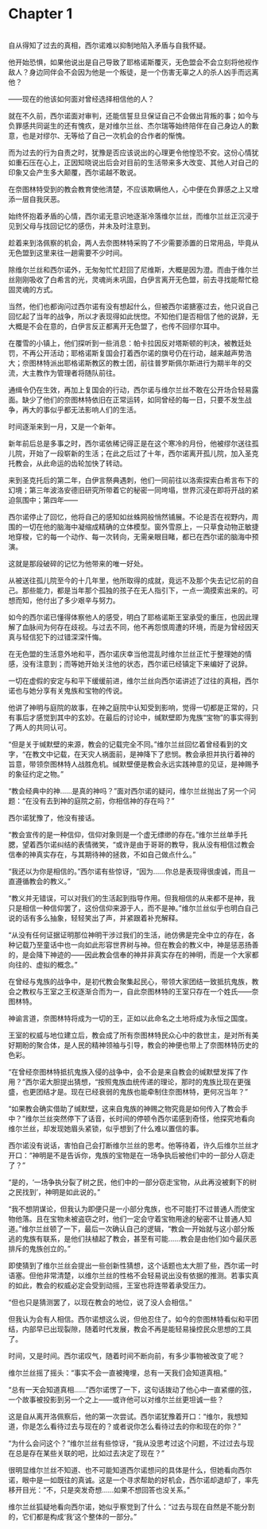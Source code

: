 # Chapter 1

<br>
自从得知了过去的真相，西尔诺难以抑制地陷入矛盾与自我怀疑。

他开始恐惧，如果他说出是自己导致了耶格诺斯覆灭，无色盟会不会立刻将他视作敌人？身边同伴会不会因为他是一个叛徒，是一个伤害无辜之人的杀人凶手而远离他？

——现在的他该如何面对曾经选择相信他的人？

就在不久前，西尔诺面对审判，还能信誓旦旦保证自己不会做出背叛的事；如今与负罪感共同诞生的还有愧疚，是对维尔兰丝、杰尔瑞等始终陪伴在自己身边人的歉意，也是对缪尔、无等给了自己一次机会的合作者的惭愧。

而为过去的行为自责之时，犹豫是否应该说出的心理更令他惶恐不安。这份心情犹如重石压在心上，正因知晓说出后会对目前的生活带来多大改变、其他人对自己的印象又会产生多大颠覆，西尔诺越不敢说。

在奈图林特受到的教会教育使他清楚，不应该欺瞒他人，心中便在负罪感之上又增添一层自我厌恶。

始终怀抱着矛盾的心情，西尔诺无意识地逐渐冷落维尔兰丝，而维尔兰丝正沉浸于见到父母与找回记忆的感伤，并未及时注意到。

趁着来到洛佩察的机会，两人去奈图林特采购了不少需要添置的日常用品，毕竟从无色盟到这里来往一趟需要不少时间。

除维尔兰丝和西尔诺外，无匆匆忙忙赶回了尼维斯，大概是因为澄。而由于维尔兰丝刚刚吸收了白希言的光，灵魂尚未巩固，白伊言离开无色盟，前去寻找能帮忙稳固灵魂的方式。

当然，他们也都询问过西尔诺有没有想起什么，但被西尔诺搪塞过去，他只说自己回忆起了当年的战争，所以才表现得如此恍惚。不知他们是否相信了他的说辞，无大概是不会在意的，白伊言反正都离开无色盟了，也传不回缪尔耳中。

在覆雪的小镇上，他们探听到一些消息：帕卡拉因反对塔斯顿的判决，被教廷处罚，不再公开活动；耶格诺斯复国会打着西尔诺的旗号仍在行动，越来越声势浩大；奈图林特派出耶格诺斯教区的教士团，前往普罗斯佩尔斯进行为期半年的交流，大主教作为管理者将随队前往。

通缉令仍在生效，再加上复国会的行动，西尔诺与维尔兰丝不敢在公开场合轻易露面。缺少了他们的奈图林特依旧在正常运转，如同曾经的每一日，只要不发生战争，再大的事似乎都无法影响人们的生活。

时间逐渐来到一月，又是一个新年。

新年前后总是多事之时，西尔诺依稀记得正是在这个寒冷的月份，他被缪尔送往孤儿院，开始了一段崭新的生活；在此之后过了十年，西尔诺离开孤儿院，加入圣克托教会，从此命运的齿轮加快了转动。

来到圣克托后的第二年，白伊言祭典遇刺，他们一同前往以洛索探索白希言布下的幻境；第三年波洛安德旧研究所带着它的秘密一同垮塌，世界沉浸在即将开战的紧迫氛围中；第四年——

西尔诺停止了回忆，他将自己的感知如丝蛛网般悄然铺展。不论是否在视野内，周围的一切在他的脑海中凝缩成精确的立体模型。窗外雪原上，一只草食动物正敏捷地穿梭，它的每一个动作、每一次转向，无需亲眼目睹，都已在西尔诺的脑海中预演。

这就是那段破碎的记忆为他带来的唯一好处。

从被送往孤儿院至今的十几年里，他所取得的成就，竟远不及那个失去记忆前的自己。那些能力，都是当年那个孤独的孩子在无人指引下，一点一滴摸索出来的。可想而知，他付出了多少艰辛与努力。

如今的西尔诺已懂得体察他人的感受，明白了耶格诺斯王室承受的重压，也因此理解了血脉间为何存在歧视。与过去不同，他不再怨恨周遭的环境，而是为曾经因天真与轻信犯下的过错深深忏悔。

在无色盟的生活意外地和平，西尔诺庆幸当他混乱时维尔兰丝正忙于整理她的情感，没有注意到；而等她开始关注他的状态，西尔诺已经镇定下来编好了说辞。

一切在虚假的安定与和平下缓缓前进，维尔兰丝向西尔诺讲述了过往的真相，西尔诺也与她分享有关鬼族和宝物的传说。

他讲了神明与庭院的故事，在神之庭院中认知受到影响，觉得一切都是正常的，只有事后才感觉到其中的玄妙。在最后的讨论中，缄默壁即为鬼族“宝物”的事实得到了两人的共同认可。

“但是关于缄默壁的来源，教会的记载完全不同。”维尔兰丝回忆着曾经看到的文字，“在教文中记载，在天灾人祸面前，是神降下了悲悯。教会承担并执行着神的旨意，带领奈图林特人战胜危机。缄默壁便是教会永远实践神意的见证，是神赐予的象征约定之物。”

“教会经典中的神……是真的神吗？”面对西尔诺的疑问，维尔兰丝抛出了另一个问题：“在没有去到神的庭院之前，你相信神的存在吗？”

西尔诺犹豫了，他没有接话。

“教会宣传的是一种信仰，信仰对象则是一个虚无缥缈的存在。”维尔兰丝单手托腮，望着西尔诺纠结的表情微笑，“或许是由于哥哥的教导，我从没有相信过教会信奉的神真实存在，与其期待神的拯救，不如自己做点什么。”

“我还以为你是相信的。”西尔诺有些惊讶，“因为……你总是表现得很虔诚，而且一直遵循教会的教义。”

“教义并无错误，可以对我们的生活起到指导作用。但我相信的从来都不是神，我只是相信一种信仰罢了，这份信仰来源于人，而不是神。”维尔兰丝似乎也明白自己说的话有多么抽象，轻轻笑出了声，并紧跟着补充解释。

“从没有任何证据证明那位神明干涉过我们的生活，祂仿佛是完全中立的存在，各种记载乃至童话中也一向如此形容世界树与神。但在教会的教义中，神是惩恶扬善的，是会降下神迹的——因此教会信奉的神并非真实存在的神明，而是一个大家都向往的、虚拟的概念。”

在曾经与鬼族的战争中，是初代教会聚集起民心，带领大家团结一致抵抗鬼族，教会之教权与王室之王权逐渐合而为一，自此奈图林特的王室只存在一个姓氏——奈图林特。

神谕言道，奈图林特将成为一切的王，正如以此命名之土地将成为永恒之国度。

王室的权威与地位建立后，教会成了所有奈图林特民众心中的救世主，是对所有美好期盼的聚合体，是人民的精神领袖与引导，教会的神便也带上了奈图林特历史的色彩。

“在曾经奈图林特抵抗鬼族入侵的战争中，会不会是来自教会的缄默壁发挥了作用？”西尔诺大胆提出猜想，“按照鬼族血统传递的理论，那时的鬼族比现在更强盛，也更团结才是。现在已经衰弱的鬼族也能牵制住奈图林特，更何况当年？”

“如果教会确实借助了缄默壁，这来自鬼族的神赐之物究竟是如何传入了教会手中？”维尔兰丝突然停下了话音，长时间的停顿令西尔诺感到奇怪，他探究地看向维尔兰丝，却发现她眉头紧锁，似乎想到了什么难以置信的事。

西尔诺没有说话，害怕自己会打断维尔兰丝的思考。他等待着，许久后维尔兰丝才开口：“神明是不是告诉你，鬼族的宝物是在一场争执后被他们中的一部分人窃走了？”

“是的，‘一场争执分裂了树之民，他们中的一部分窃走宝物，从此再没被剩下的树之民找到’，神明是如此说的。”

“我不想阴谋论，但我认为即便只是一小部分鬼族，也不可能打不过普通人而使宝物他落。且在宝物未被盗窃之时，他们一定会守着宝物用途的秘密不让普通人知道。”维尔兰丝顿了一下，最后一次确认自己的逻辑，“教会一开始就与这小部分叛逃的鬼族有联系，是他们扶植起了教会，甚至有可能……教会是由他们如今最厌恶排斥的鬼族创立的。”

即使猜到了维尔兰丝会提出一些创新性猜想，这个话题也太大胆了些，西尔诺一时语塞。但他非常清楚，以维尔兰丝的性格不会轻易说出没有依据的推测。若事实真的如此，教会的权威必定会受到动摇，王室也将连带着承受压力。

“但也只是猜测罢了，以现在教会的地位，说了没人会相信。”

但我认为会有人相信。西尔诺想这么说，但他忍住了。如今的奈图林特看似和平团结，内部早已出现裂隙，随着时代发展，教会不再是能轻易操控民众思想的工具了。

时间，又是时间。西尔诺叹气，随着时间不断向前，有多少事物被改变了呢？

维尔兰丝摇了摇头：“事实不会一直被掩埋，总有一天我们会知道真相。”

“总有一天会知道真相……”西尔诺愣了一下，这句话拨动了他心中一直紧绷的弦，一个故事被投影到另一个之上——或许他可以对维尔兰丝更坦诚一些？

这是自从离开洛佩察后，他的第一次尝试。西尔诺犹豫着开口：“维尔，我想知道，你是怎么看待过去与现在的？或者说你怎么看待过去的你和现在的你？”

“为什么会问这个？”维尔兰丝有些惊讶，“我从没思考过这个问题，不过过去与现在总是存在某些关联的吧，比如过去决定了现在？”

很明显维尔兰丝不知道、也不可能知道西尔诺想问的具体是什么，但她看向西尔诺，眼中是一如既往的真诚。这是一个寻求帮助的好机会，西尔诺却退却了，率先移开目光：“不，只是突发奇想……如果不想回答也没关系。”

维尔兰丝狐疑地看向西尔诺，她似乎察觉到了什么：“过去与现在自然是不能分割的，它们都是构成‘我’这个整体的一部分。”
